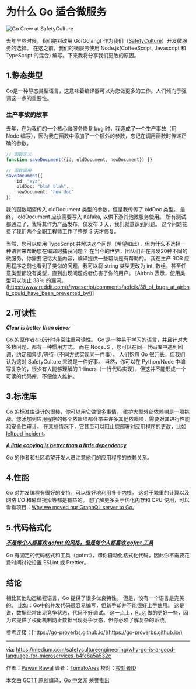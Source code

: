 # 为什么 Go 适合微服务

![Go Crew at SafetyCulture](https://cdn-images-1.medium.com/max/800/1*K95qdWukzkEadEpxqiNdEQ.jpeg)

去年早些时候，我们绝对改用 Go(Golang) 作为我们（[SafetyCulture](https://safetyculture.com/)）开发微服务的选择。
在这之前，我们的微服务使用 Node.js(CoffeeScript, Javascript 和 TypeScript 的混合) 编写。下来我将分享我们更改的原因。

## 1.静态类型

Go是一种静态类型语言，这意味着编译器可以为您做更多的工作。人们倾向于强调这一点的重要性。

### 生产事故的故事

去年，在为我们的一个核心微服务修复 bug 时，我造成了一个生产事故（用 Node 编写），因为我在函数中添加了一个额外的参数，忘记在调用函数时传递正确的参数。

```typescript
// 函数定义
function saveDocument({id, oldDocument, newDocument}) {}

// 函数调用
saveDocument({
    id: "xyz",
    oldDoc: "blah blah",
    newDocument: "new doc"
})
```

我的函数期望传入 oldDocument 类型的参数，但是我传传了 oldDoc 类型。
最终， oldDocument 应该需要写入 Kafaka, 以供下游其他微服务使用。
所有测试都通过了，我将其作为产品发布，仅发布 3 天，我们就意识到问题。
这个问题花费了我们两个全职工程师工作了整整 3 天才修复。

当然，您可以使用 TypeScript 并解决这个问题（希望如此），但为什么不选择一种语言来帮助您在编译时捕获问题？
在当今的世界，团队们正在开发20种不同的微服务，你需要记忆大量内容，编译提供一些帮助是有帮助的。
我在生产 ROR 应用程序之前也看到了类似的问题，我可以将 string 类型更改为 int, 数组，甚至任意类型都没有类型，直到出现问题或者伤害了你的用户。
[Airbnb 表示，使用类型可以防止 38％ 的漏洞。(https://www.reddit.com/r/typescript/comments/aofcik/38_of_bugs_at_airbnb_could_have_been_prevented_by/)]

## 2.可读性

***Clear is better than clever***

Go 的原作者在设计时非常注重可读性。
Go 是一种易于学习的语言，并且针对大多数问题，都有一种惯用方式。
而在 NodeJS ，您可以在同一代码库中遇到回调，约定和异步/等待（不同方式实现同一件事）。
人们抱怨 Go 很冗长，但我们认为这对 SafetyCulture 来说是一件好事。
当然，你可以在 Python/Node 中编写复杂的，很少有人能够理解的 1-liners（一行代码实现），但这并不能形成一个可读的代码库，不便他人维护。

## 3.标准库

Go 的标准库设计的很棒，你可以用它做很多事情。
维护大型外部依赖树是一项挑战。您添加到应用程序的每个依赖项都会带来许多其他依赖项，需要对其进行性能和安全性审计。
在某些情况下，它甚至可以阻止您部署对应用程序的更改，比如[leftpad incident](https://www.davidhaney.io/npm-left-pad-have-we-forgotten-how-to-program/)。

***[A little copying is better than a little dependency](https://www.youtube.com/watch?v=PAAkCSZUG1c&t=9m28s)***

Go 的作者和社区希望开发人员注意他们的应用程序的依赖关系。

## 4.性能

Go 对并发编程有很好的支持，可以很好地利用多个内核。
这对于繁重的计算以及网络 I/O 和磁盘搜索等都是有益的。
想了解更多关于优化内存和 CPU 使用，可以看看项目：[Why we moved our GraphQL server to Go.](https://medium.com/safetycultureengineering/why-we-moved-our-graphql-server-from-node-js-to-golang-645b00571535)

## 5.代码格式化

***[不是每个人都喜欢 gofmt 的风格，但是每个人都喜欢 gofmt 工具](https://www.youtube.com/watch?v=PAAkCSZUG1c&t=8m43s)***

Go 有固定的代码格式和工具（gofmt），帮你自动化格式化代码，因此你不需要花费时间讨论设置 ESLint 或 Prettier。

## 结论

相比其他动态编程语言，Go 提供了很多优良特性。
但是，没有一个语言是完美的。
比如：Go中的并发代码很容易编写，但新手却并不能很好上手使用。
这是说，数据经常出现竞争状态，代码不好调试。
这一点上，[Rust](https://www.rust-lang.org/) 做的更好一些，因为它提供了权衡机制防止数据出现竞争状态，但你必须了解复杂的系统。

参考连接：[https://go-proverbs.github.io/](https://go-proverbs.github.io/)

----------------

via: <https://medium.com/safetycultureengineering/why-go-is-a-good-language-for-microservices-b4fc6a5a532c>

作者：[Pawan Rawal](https://medium.com/@pawan_rawal)
译者：[TomatoAres](https://github.com/TomatoAres)
校对：[校对者ID](https://github.com/校对者ID)

本文由 [GCTT](https://github.com/studygolang/GCTT) 原创编译，[Go 中文网](https://studygolang.com/) 荣誉推出
